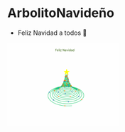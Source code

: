 # ArbolitoNavideño
- Feliz Navidad a todos 🎄

<img src="./res/MerryChristmas.gif" width="50%" height="50%"/>

